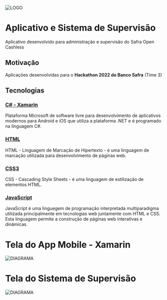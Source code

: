 ![LOGO](https://github.com/Safra-Open-Cashless/App/blob/main/Assets/github-app.png?raw=true)

# Aplicativo e Sistema de Supervisão
Aplicativo desenvolvido para administração e supervisão do Safra Open Cashless

## Motivação
Aplicações desenvolvidas para o **Hackathon 2022 do Banco Safra** (Time 3)

## Tecnologias

### [C# - Xamarin](https://docs.microsoft.com/pt-br/xamarin/get-started/what-is-xamarin)
Plataforma Microsoft de software livre para desenvolvimento de aplicativos modernos para Android e iOS que utiliza a plataforma .NET e é programado na linguagem C#.

### [HTML](https://pt.wikipedia.org/wiki/HTML)
HTML - Linguagem de Marcação de Hipertexto - é uma linguagem de marcação utilizada para desenvolvimento de páginas web.

### [CSS3](https://pt.wikipedia.org/wiki/CSS3)
CSS - Cascading Style Sheets - é uma linguagem de estilização de elementos HTML.

### [JavaScript](https://pt.wikipedia.org/wiki/JavaScript)
JavaScript é uma linguegem de programação interpretada multiparadigma utilizada principalmente em tecnologias web juntamente com HTML e CSS. Esta linguagem permite a construção de páginas web interativas e dinâmicas.

# Tela do App Mobile - Xamarin
![DIAGRAMA](https://github.com/Safra-Open-Cashless/App/blob/main/Assets/app-img.png?raw=true)

# Tela do Sistema de Supervisão
![DIAGRAMA](https://github.com/Safra-Open-Cashless/App/blob/main/Assets/sistema-supervisao.png?raw=true)